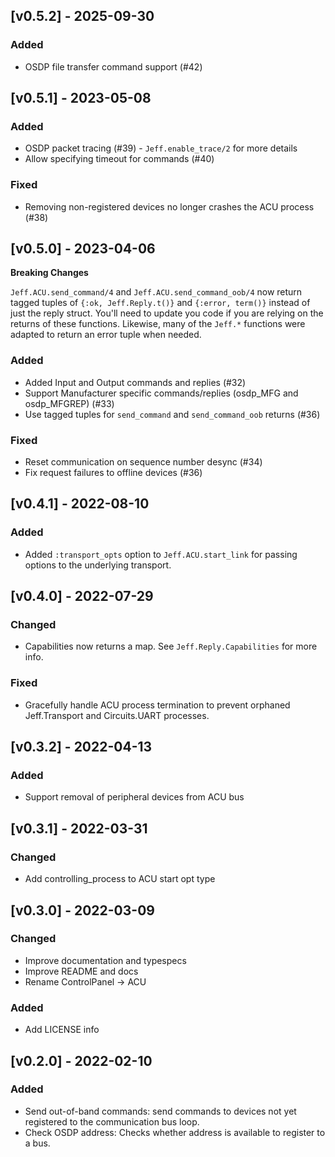## [v0.5.2] - 2025-09-30

### Added

- OSDP file transfer command support (#42)

## [v0.5.1] - 2023-05-08

### Added

- OSDP packet tracing (#39) - `Jeff.enable_trace/2` for more details
- Allow specifying timeout for commands (#40)

### Fixed

- Removing non-registered devices no longer crashes the ACU process (#38)

## [v0.5.0] - 2023-04-06

**Breaking Changes**

`Jeff.ACU.send_command/4` and `Jeff.ACU.send_command_oob/4` now return tagged
tuples of `{:ok, Jeff.Reply.t()}` and `{:error, term()}` instead of just the
reply struct. You'll need to update you code if you are relying on the returns
of these functions. Likewise, many of the `Jeff.*` functions were adapted to
return an error tuple when needed.

### Added

- Added Input and Output commands and replies (#32)
- Support Manufacturer specific commands/replies (osdp_MFG and osdp_MFGREP) (#33)
- Use tagged tuples for `send_command` and `send_command_oob` returns (#36)

### Fixed

- Reset communication on sequence number desync (#34)
- Fix request failures to offline devices (#36)

## [v0.4.1] - 2022-08-10

### Added

- Added `:transport_opts` option to `Jeff.ACU.start_link` for passing options
  to the underlying transport.

## [v0.4.0] - 2022-07-29

### Changed

- Capabilities now returns a map. See `Jeff.Reply.Capabilities` for more info.

### Fixed

- Gracefully handle ACU process termination to prevent orphaned Jeff.Transport
  and Circuits.UART processes.

## [v0.3.2] - 2022-04-13

### Added

- Support removal of peripheral devices from ACU bus

## [v0.3.1] - 2022-03-31

### Changed

- Add controlling_process to ACU start opt type

## [v0.3.0] - 2022-03-09

### Changed

- Improve documentation and typespecs
- Improve README and docs
- Rename ControlPanel -> ACU

### Added

- Add LICENSE info

## [v0.2.0] - 2022-02-10

### Added

- Send out-of-band commands: send commands to devices not yet registered to the
  communication bus loop.
- Check OSDP address: Checks whether address is available to register to a bus.
